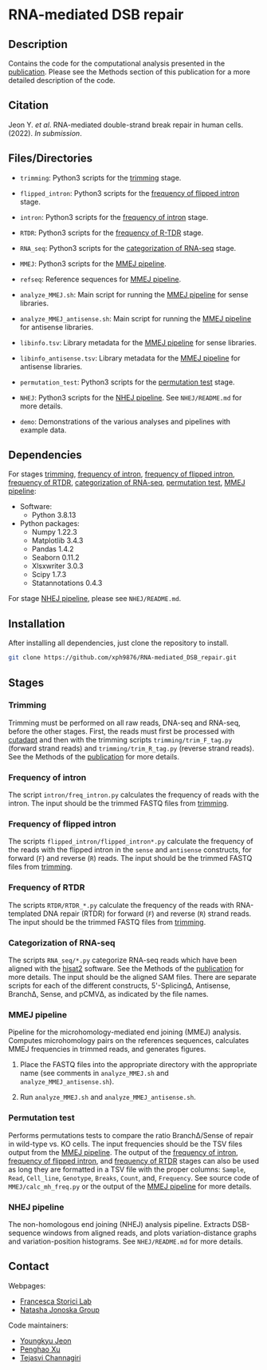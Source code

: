 # RNA-mediated DSB repair

## Description

Contains the code for the computational analysis presented in the [publication](#citation). Please see the Methods section of this publication for a more detailed description of the code.

## Citation

Jeon Y. *et al*. RNA-mediated double-strand break repair in human cells. (2022). *In submission*.

## Files/Directories

* `trimming`: Python3 scripts for the [trimming](#trimming) stage.

* `flipped_intron`: Python3 scripts for the [frequency of flipped intron](#frequency-of-flipped-intron) stage.

* `intron`: Python3 scripts for the [frequency of intron](#frequency-of-intron) stage.

* `RTDR`: Python3 scripts for the [frequency of R-TDR](#frequency-of-rtdr) stage.

* `RNA_seq`: Python3 scripts for the [categorization of RNA-seq](#categorization-of-rna-seq) stage.

* `MMEJ`: Python3 scripts for the [MMEJ pipeline](#mmej-pipeline).

* `refseq`: Reference sequences for [MMEJ pipeline](#mmej-pipeline).

* `analyze_MMEJ.sh`: Main script for running the [MMEJ pipeline](#mmej-pipeline) for sense libraries.

* `analyze_MMEJ_antisense.sh`: Main script for running the [MMEJ pipeline](#mmej-pipeline) for antisense libraries.

* `libinfo.tsv`: Library metadata for the [MMEJ pipeline](#mmej-pipeline) for sense libraries.

* `libinfo_antisense.tsv`: Library metadata for the [MMEJ pipeline](#mmej-pipeline) for antisense libraries.

* `permutation_test`: Python3 scripts for the [permutation test](#permutation-test) stage.

* `NHEJ`: Python3 scripts for the [NHEJ pipeline](#nhej-pipeline). See `NHEJ/README.md` for more details.

* `demo`: Demonstrations of the various analyses and pipelines with example data.

## Dependencies

For stages [trimming](#trimming), [frequency of intron](#frequency-of-intron), [frequency of flipped intron](#frequency-of-flipped-intron), [frequency of RTDR](#frequency-of-rtdr), [categorization of RNA-seq](#categorization-of-rna-seq), [permutation test](#permutation-test), [MMEJ pipeline](#mmej-pipeline):

* Software:
    * Python 3.8.13
* Python packages:
    * Numpy 1.22.3
    * Matplotlib 3.4.3
    * Pandas 1.4.2
    * Seaborn 0.11.2
    * Xlsxwriter 3.0.3
    * Scipy 1.7.3
    * Statannotations 0.4.3

For stage [NHEJ pipeline](#nhej-pipeline), please see `NHEJ/README.md`.

## Installation
After installing all dependencies, just clone the repository to install.
```bash
git clone https://github.com/xph9876/RNA-mediated_DSB_repair.git
```

## Stages

### Trimming

Trimming must be performed on all raw reads, DNA-seq and RNA-seq, before the other stages. First, the reads must first be processed with [cutadapt](https://cutadapt.readthedocs.io/en/stable/) and then with the trimming scripts `trimming/trim_F_tag.py` (forward strand reads) and `trimming/trim_R_tag.py` (reverse strand reads). See the Methods of the [publication](#citation) for more details.

### Frequency of intron

The script `intron/freq_intron.py` calculates the frequency of reads with the intron. The input should be the trimmed FASTQ files from [trimming](#trimming).

### Frequency of flipped intron

The scripts `flipped_intron/flipped_intron*.py` calculate the frequency of the reads with the flipped intron in the `sense` and `antisense` constructs, for forward (`F`) and reverse (`R`) reads. The input should be the trimmed FASTQ files from [trimming](#trimming).

### Frequency of RTDR

The scripts `RTDR/RTDR_*.py` calculate the frequency of the reads with RNA-templated DNA repair (RTDR) for forward (`F`) and reverse (`R`) strand reads. The input should be the trimmed FASTQ files from [trimming](#trimming).

### Categorization of RNA-seq

The scripts `RNA_seq/*.py` categorize RNA-seq reads which have been aligned with the [hisat2](http://daehwankimlab.github.io/hisat2/) software. See the Methods of the [publication](#citation) for more details. The input should be the aligned SAM files. There are separate scripts for each of the different constructs, 5'-SplicingΔ, Antisense, BranchΔ, Sense, and pCMVΔ, as indicated by the file names.

### MMEJ pipeline

Pipeline for the microhomology-mediated end joining (MMEJ) analysis. Computes microhomology pairs on the references sequences, calculates MMEJ frequencies in trimmed reads, and generates figures.

1) Place the FASTQ files into the appropriate directory with the appropriate name (see comments in `analyze_MMEJ.sh` and `analyze_MMEJ_antisense.sh`).

2) Run `analyze_MMEJ.sh` and `analyze_MMEJ_antisense.sh`.

### Permutation test

Performs permutations tests to compare the ratio BranchΔ/Sense of repair in wild-type vs. KO cells. The input frequencies should be the TSV files output from the [MMEJ pipeline](#mmej-pipeline). The output of the [frequency of intron](#frequency-of-intron), [frequency of flipped intron](#frequency-of-flipped-intron), and [frequency of RTDR](#frequency-of-rtdr) stages can also be used as long they are formatted in a TSV file with the proper columns: `Sample`, `Read`, `Cell_line`, `Genotype`, `Breaks`, `Count`, and, `Frequency`. See source code of `MMEJ/calc_mh_freq.py` or the output of the [MMEJ pipeline](#mmej-pipeline) for more details.

### NHEJ pipeline

The non-homologous end joining (NHEJ) analysis pipeline. Extracts DSB-sequence windows from aligned reads, and plots variation-distance graphs and variation-position histograms. See `NHEJ/README.md` for more details.

## Contact

Webpages:
* [Francesca Storici Lab](https://storicilab.gatech.edu/)
* [Natasha Jonoska Group](https://knot.math.usf.edu/)

Code maintainers:
* [Youngkyu Jeon](mailto:yjeon39@gatech.edu)
* [Penghao Xu](mailto:pxu64@gatech.edu)
* [Tejasvi Channagiri](mailto:tchannagri@usf.edu)
